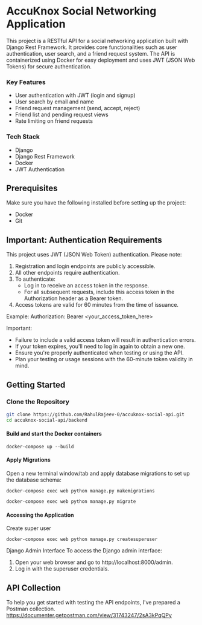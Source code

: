 # AccuKnox Social Networking Application 

This project is a RESTful API for a social networking application built with Django Rest Framework. It provides core functionalities such as user authentication, user search, and a friend request system. The API is containerized using Docker for easy deployment and uses JWT (JSON Web Tokens) for secure authentication.

### Key Features
- User authentication with JWT (login and signup)
- User search by email and name
- Friend request management (send, accept, reject)
- Friend list and pending request views
- Rate limiting on friend requests

### Tech Stack
- Django
- Django Rest Framework
- Docker
- JWT Authentication

## Prerequisites

Make sure you have the following installed before setting up the project:
- Docker
- Git

## Important: Authentication Requirements

This project uses JWT (JSON Web Token) authentication. Please note:

1. Registration and login endpoints are publicly accessible.
2. All other endpoints require authentication.
3. To authenticate:
   - Log in to receive an access token in the response.
   - For all subsequent requests, include this access token in the Authorization header as a Bearer token.
4. Access tokens are valid for 60 minutes from the time of issuance.

Example:
Authorization: Bearer <your_access_token_here>

Important:
- Failure to include a valid access token will result in authentication errors.
- If your token expires, you'll need to log in again to obtain a new one.
- Ensure you're properly authenticated when testing or using the API.
- Plan your testing or usage sessions with the 60-minute token validity in mind.
## Getting Started

### Clone the Repository

```bash
git clone https://github.com/RahulRajeev-0/accuknox-social-api.git
cd accuknox-social-api/backend
```
#### Build and start the Docker containers
```
docker-compose up --build

```
#### Apply Migrations
Open a new terminal window/tab and apply database migrations to set up the database schema:
```
docker-compose exec web python manage.py makemigrations

docker-compose exec web python manage.py migrate

```
#### Accessing the Application
Create super user
```
docker-compose exec web python manage.py createsuperuser

```
Django Admin Interface
To access the Django admin interface:
1. Open your web browser and go to http://localhost:8000/admin.
2. Log in with the superuser credentials.

## API Collection 
To help you get started with testing the API endpoints, I've prepared a Postman collection. 
https://documenter.getpostman.com/view/31743247/2sA3kPqQPy




